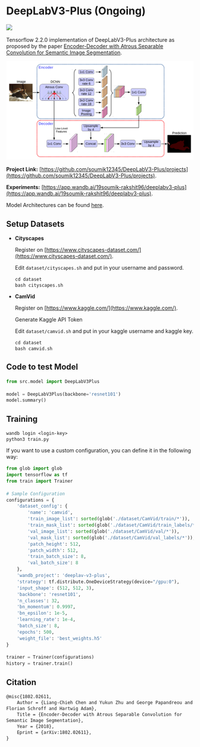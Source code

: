 # DeepLabV3-Plus (Ongoing)

[![](https://camo.githubusercontent.com/7ce7d8e78ad8ddab3bea83bb9b98128528bae110/68747470733a2f2f616c65656e34322e6769746875622e696f2f6261646765732f7372632f74656e736f72666c6f772e737667)](https://tensorflow.org/)

Tensorflow 2.2.0 implementation of DeepLabV3-Plus architecture as proposed by the paper [Encoder-Decoder with Atrous Separable
Convolution for Semantic Image Segmentation](https://arxiv.org/pdf/1802.02611.pdf).

![](./assets/deeplabv3_plus_diagram.png)

**Project Link:** [https://github.com/soumik12345/DeepLabV3-Plus/projects](https://github.com/soumik12345/DeepLabV3-Plus/projects).

**Experiments:** [https://app.wandb.ai/19soumik-rakshit96/deeplabv3-plus](https://app.wandb.ai/19soumik-rakshit96/deeplabv3-plus).

Model Architectures can be found [here](./models.md).

## Setup Datasets

- **Cityscapes**

    Register on [https://www.cityscapes-dataset.com/](https://www.cityscapes-dataset.com/).

    Edit `dataset/cityscapes.sh` and put in your username and password.

    ```shell script
    cd dataset
    bash cityscapes.sh
    ```

- **CamVid**
    
    Register on [https://www.kaggle.com/](https://www.kaggle.com/).
    
    Generate Kaggle API Token
    
    Edit `dataset/camvid.sh` and put in your kaggle username and kaggle key.
    
    ```shell script
    cd dataset
    bash camvid.sh
    ```

## Code to test Model

```python
from src.model import DeepLabV3Plus

model = DeepLabV3Plus(backbone='resnet101')
model.summary()
```

## Training

```shell script
wandb login <login-key>
python3 train.py
```

If you want to use a custom configuration, you can define it in the following way:

```python
from glob import glob
import tensorflow as tf
from train import Trainer

# Sample Configuration
configurations = {
    'dataset_config': {
        'name': 'camvid',
        'train_image_list': sorted(glob('./dataset/CamVid/train/*')),
        'train_mask_list': sorted(glob('./dataset/CamVid/train_labels/*')),
        'val_image_list': sorted(glob('./dataset/CamVid/val/*')),
        'val_mask_list': sorted(glob('./dataset/CamVid/val_labels/*')),
        'patch_height': 512,
        'patch_width': 512,
        'train_batch_size': 8,
        'val_batch_size': 8
    },
    'wandb_project': 'deeplav-v3-plus',
    'strategy': tf.distribute.OneDeviceStrategy(device="/gpu:0"),
    'input_shape': (512, 512, 3),
    'backbone': 'resnet101',
    'n_classes': 32,
    'bn_momentum': 0.9997,
    'bn_epsilon': 1e-5,
    'learning_rate': 1e-4,
    'batch_size': 8,
    'epochs': 500,
    'weight_file': 'best_weights.h5'
}

trainer = Trainer(configurations)
history = trainer.train()
```

## Citation

```
@misc{1802.02611,
    Author = {Liang-Chieh Chen and Yukun Zhu and George Papandreou and Florian Schroff and Hartwig Adam},
    Title = {Encoder-Decoder with Atrous Separable Convolution for Semantic Image Segmentation},
    Year = {2018},
    Eprint = {arXiv:1802.02611},
}
```